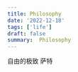 ```yaml
---
title: Philosophy
date: '2022-12-18'
tags: ['life']
draft: false
summary:  Philosophy
---
```


自由的极致
萨特
